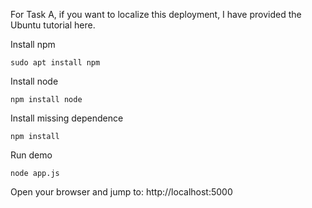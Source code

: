 For Task A, if you want to localize this deployment, I have provided the Ubuntu tutorial here.

Install npm
 
~~~
sudo apt install npm
~~~

Install node
 
~~~
npm install node
~~~

Install missing dependence

~~~
npm install
~~~

Run demo

~~~
node app.js
~~~

Open your browser and jump to: http://localhost:5000
